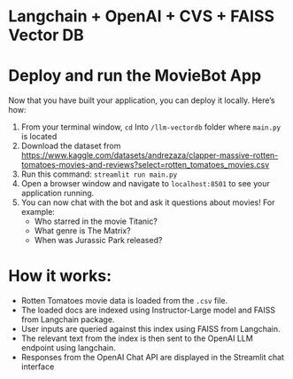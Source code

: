 # Langchain + OpenAI + CVS + FAISS Vector DB

# Deploy and run the MovieBot App

Now that you have built your application, you can deploy it locally. Here’s how:

1. From your terminal window, `cd` Into `/llm-vectordb` folder where `main.py` is located
2. Download the dataset from https://www.kaggle.com/datasets/andrezaza/clapper-massive-rotten-tomatoes-movies-and-reviews?select=rotten_tomatoes_movies.csv 
3. Run this command: `streamlit run main.py`
4. Open a browser window and navigate to `localhost:8501` to see your application running.
5. You can now chat with the bot and ask it questions about movies! For example:
   - Who starred in the movie Titanic?
   - What genre is The Matrix?
   - When was Jurassic Park released?

# How it works:

- Rotten Tomatoes movie data is loaded from the `.csv` file. 
- The loaded docs are indexed using Instructor-Large model and FAISS from Langchain package.
- User inputs are queried against this index using FAISS from Langchain. 
- The relevant text from the index is then sent to the OpenAI LLM endpoint using langchain. 
- Responses from the OpenAI Chat API are displayed in the Streamlit chat interface